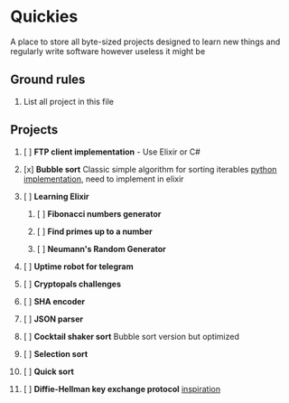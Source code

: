 

# Quickies

A place to store all byte-sized projects designed to learn new things and regularly write software however useless it might be

## Ground rules

1. List all project in this file

## Projects

1. [ ] **FTP client implementation** - Use Elixir or C#

2. [x] **Bubble sort** Classic simple algorithm for sorting iterables
[python implementation](/bubble-sort-python/), need to implement in elixir

3. [ ] **Learning Elixir**

    1. [ ] **Fibonacci numbers generator**

    2. [ ] **Find primes up to a number**

    3. [ ] **Neumann's Random Generator**

4. [ ] **Uptime robot for telegram**

5. [ ] **Cryptopals challenges**

6. [ ] **SHA encoder**

7. [ ] **JSON parser**

8. [ ] **Cocktail shaker sort** Bubble sort version but optimized

9. [ ] **Selection sort**

10. [ ] **Quick sort**

11. [ ] **Diffie-Hellman key exchange protocol**  [inspiration](https://medium.com/@sadatnazrul/diffie-hellman-key-exchange-explained-python-8d67c378701c)


